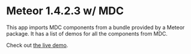 # Meteor 1.4.2.3 w/ MDC

This app imports MDC components from a bundle provided by a Meteor package. It has a list of demos for all the components from MDC.

Check out [the live demo](http://meteor-mdc-demo.herokuapp.com/).
